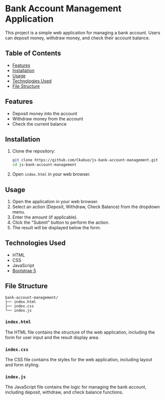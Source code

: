 # Bank Account Management Application

This project is a simple web application for managing a bank account. Users can deposit money, withdraw money, and check their account balance.

## Table of Contents
- [Features](#features)
- [Installation](#installation)
- [Usage](#usage)
- [Technologies Used](#technologies-used)
- [File Structure](#file-structure)

## Features
- Deposit money into the account
- Withdraw money from the account
- Check the current balance

## Installation
1. Clone the repository:
    ```sh
    git clone https://github.com/Ckabuo/js-bank-account-management.git
    cd js-bank-account-management
    ```
2. Open `index.html` in your web browser.

## Usage
1. Open the application in your web browser.
2. Select an action (Deposit, Withdraw, Check Balance) from the dropdown menu.
3. Enter the amount (if applicable).
4. Click the "Submit" button to perform the action.
5. The result will be displayed below the form.

## Technologies Used
- HTML
- CSS
- JavaScript
- [Bootstrap 5](https://getbootstrap.com/)

## File Structure
```
bank-account-management/
├── index.html
├── index.css
└── index.js
```

### `index.html`
The HTML file contains the structure of the web application, including the form for user input and the result display area.

### `index.css`
The CSS file contains the styles for the web application, including layout and form styling.

### `index.js`
The JavaScript file contains the logic for managing the bank account, including deposit, withdraw, and check balance functions.
